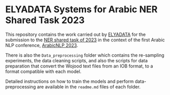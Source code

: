 # ELYADATA Systems for Arabic NER Shared Task 2023

This repository contains the work carried out by [ELYADATA](https://www.elyadata.com/) for the submission to the [NER shared task of 2023](https://dlnlp.ai/st/wojood/) 
in the context of the first Arabic NLP conference, [ArabicNLP 2023](https://arabicnlp2023.sigarab.org/home).

There is also the `Data_preprocessing` folder which contains the re-sampling experiments, the data cleaning scripts,
and also the scripts for data preparation that convert the Wojood text files from an IOB format, to a format compatible 
with each model.

Detailed instructions on how to train the models and perform data-preprocessing are available in the `readme.md` files 
of each folder.
